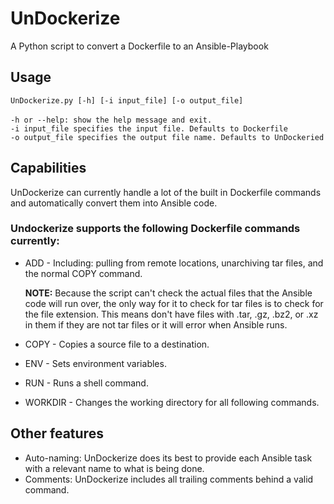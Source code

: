 # UnDockerize
A Python script to convert a Dockerfile to an Ansible-Playbook

## Usage
`UnDockerize.py [-h] [-i input_file] [-o output_file]`</br></br>
`-h or --help: show the help message and exit.`</br>
`-i input_file specifies the input file. Defaults to Dockerfile`</br>
`-o output_file specifies the output file name. Defaults to UnDockeried`

## Capabilities
UnDockerize can currently handle a lot of the built in Dockerfile commands and automatically convert them into Ansible code.

### Undockerize supports the following Dockerfile commands currently:
* ADD - Including: pulling from remote locations, unarchiving tar files, and the normal COPY command.

  **NOTE:** Because the script can't check the actual files that the Ansible code will run over, the only way for it to check  for tar files is to check for the file extension. This means don't have files with .tar, .gz, .bz2, or .xz in them if they are not tar files or it will error when Ansible runs.
  
* COPY - Copies a source file to a destination.

* ENV - Sets environment variables.

* RUN - Runs a shell command.

* WORKDIR - Changes the working directory for all following commands.

## Other features
* Auto-naming: UnDockerize does its best to provide each Ansible task with a relevant name to what is being done.
* Comments: UnDockerize includes all trailing comments behind a valid command.
